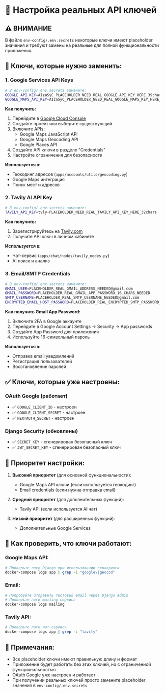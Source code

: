 # 🔑 Настройка реальных API ключей

## ⚠️ ВНИМАНИЕ
В файле `env-config/.env.secrets` некоторые ключи имеют placeholder значения и требуют замены на реальные для полной функциональности приложения.

## 🎯 Ключи, которые нужно заменить:

### 1. Google Services API Keys
```bash
# В env-config/.env.secrets замените:
GOOGLE_API_KEY=AIzaSyC_PLACEHOLDER_NEED_REAL_GOOGLE_API_KEY_HERE_39chars
GOOGLE_MAPS_API_KEY=AIzaSyC_PLACEHOLDER_NEED_REAL_GOOGLE_MAPS_KEY_HERE_39chars
```

**Как получить:**
1. Перейдите в [Google Cloud Console](https://console.cloud.google.com/)
2. Создайте проект или выберите существующий
3. Включите APIs:
   - Google Maps JavaScript API
   - Google Maps Geocoding API
   - Google Places API
4. Создайте API ключи в разделе "Credentials"
5. Настройте ограничения для безопасности

**Используется в:**
- Геокодинг адресов (`apps/accounts/utils/geocoding.py`)
- Google Maps интеграция
- Поиск мест и адресов

### 2. Tavily AI API Key
```bash
# В env-config/.env.secrets замените:
TAVILY_API_KEY=tvly-PLACEHOLDER_NEED_REAL_TAVILY_API_KEY_HERE_32chars
```

**Как получить:**
1. Зарегистрируйтесь на [Tavily.com](https://tavily.com/)
2. Получите API ключ в личном кабинете

**Используется в:**
- Чат-сервис (`apps/chat/nodes/tavily_nodes.py`)
- AI поиск и анализ

### 3. Email/SMTP Credentials
```bash
# В env-config/.env.secrets замените:
GMAIL_USER=PLACEHOLDER_REAL_GMAIL_ADDRESS_NEEDED@gmail.com
GMAIL_PASSWORD=PLACEHOLDER_REAL_GMAIL_APP_PASSWORD_16_CHARS_NEEDED
SMTP_USERNAME=PLACEHOLDER_REAL_SMTP_USERNAME_NEEDED@gmail.com
ENCRYPTED_EMAIL_HOST_PASSWORD=PLACEHOLDER_REAL_ENCRYPTED_SMTP_PASSWORD_NEEDED
```

**Как получить Gmail App Password:**
1. Включите 2FA в Google аккаунте
2. Перейдите в Google Account Settings → Security → App passwords
3. Создайте App Password для приложения
4. Используйте 16-символьный пароль

**Используется в:**
- Отправка email уведомлений
- Регистрация пользователей
- Восстановление паролей

## ✅ Ключи, которые уже настроены:

### OAuth Google (работает)
- ✅ `GOOGLE_CLIENT_ID` - настроен
- ✅ `GOOGLE_CLIENT_SECRET` - настроен
- ✅ `NEXTAUTH_SECRET` - настроен

### Django Security (обновлены)
- ✅ `SECRET_KEY` - сгенерирован безопасный ключ
- ✅ `JWT_SECRET_KEY` - сгенерирован безопасный ключ

## 🚀 Приоритет настройки:

1. **Высокий приоритет** (для основной функциональности):
   - Google Maps API ключи (если используется геокодинг)
   - Email credentials (если нужна отправка email)

2. **Средний приоритет** (для дополнительных функций):
   - Tavily API (если используется AI чат)

3. **Низкий приоритет** (для расширенных функций):
   - Дополнительные Google Services

## 🔧 Как проверить, что ключи работают:

### Google Maps API:
```bash
# Проверьте логи Django при использовании геокодинга
docker-compose logs app | grep -i "google\|geocod"
```

### Email:
```bash
# Попробуйте отправить тестовый email через Django admin
# Проверьте логи mailing сервиса
docker-compose logs mailing
```

### Tavily API:
```bash
# Проверьте логи чат-сервиса
docker-compose logs app | grep -i "tavily"
```

## 📝 Примечания:

- Все placeholder ключи имеют правильную длину и формат
- Приложение будет работать без этих ключей, но с ограниченной функциональностью
- OAuth Google уже настроен и работает
- При получении реальных ключей просто замените placeholder значения в `env-config/.env.secrets`
